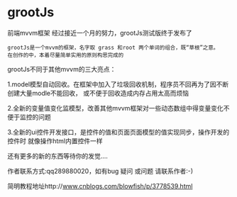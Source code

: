 grootJs
=======

前端mvvm框架
  经过接近一个月的努力，grootJs测试版终于发布了   

    grootJs是一个mvvm的框架，名字取 grass 和root 两个单词的组合，既“草根”之意。
    在创作的中，本着尽量简单实用的原则构思完成的
    
grootJs不同于其他mvvm的三大亮点：

1.model模型自动回收。在框架中加入了垃圾回收机制，程序员不回再为了因不断创建大量modle不能回收，
  或不便于回收造成内存占用太高而烦恼

2.全新的变量值变化监模型，改善其他mvvm框架对一些动态数组中得变量变化不便于监控的问题

3.全新的ui控件开发接口，是控件的值和页面页面模型的值实现同步，操作开发的控件时 就像操作html内置控件一样

还有更多的新的东西等待你的发觉....

作者联系方式:qq289880020，如有bug 疑问 或问题 请联系作者:-)

简明教程地址http://www.cnblogs.com/blowfish/p/3778539.html
